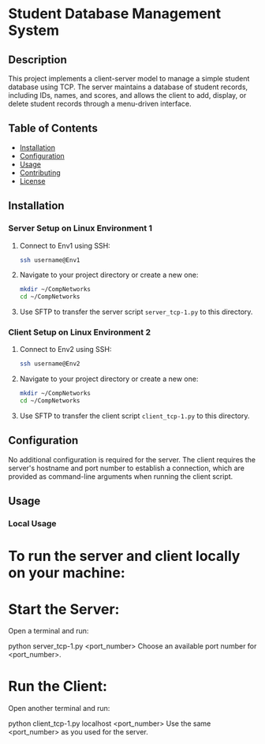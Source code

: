 # Student Database Management System

## Description

This project implements a client-server model to manage a simple student database using TCP. The server maintains a database of student records, including IDs, names, and scores, and allows the client to add, display, or delete student records through a menu-driven interface.

## Table of Contents

- [Installation](#installation)
- [Configuration](#configuration)
- [Usage](#usage)
- [Contributing](#contributing)
- [License](#license)

## Installation

### Server Setup on Linux Environment 1
1. Connect to Env1 using SSH:
    ```bash
    ssh username@Env1
    ```
2. Navigate to your project directory or create a new one:
    ```bash
    mkdir ~/CompNetworks
    cd ~/CompNetworks
    ```
3. Use SFTP to transfer the server script `server_tcp-1.py` to this directory.

### Client Setup on Linux Environment 2
1. Connect to Env2 using SSH:
    ```bash
    ssh username@Env2 
    ```
2. Navigate to your project directory or create a new one:
    ```bash
    mkdir ~/CompNetworks
    cd ~/CompNetworks
    ```
3. Use SFTP to transfer the client script `client_tcp-1.py` to this directory.

## Configuration

No additional configuration is required for the server. The client requires the server's hostname and port number to establish a connection, which are provided as command-line arguments when running the client script.

## Usage

### Local Usage

# To run the server and client locally on your machine:

# Start the Server:
Open a terminal and run:

python server_tcp-1.py <port_number>
Choose an available port number for <port_number>.

# Run the Client:
Open another terminal and run:

python client_tcp-1.py localhost <port_number>
Use the same <port_number> as you used for the server.